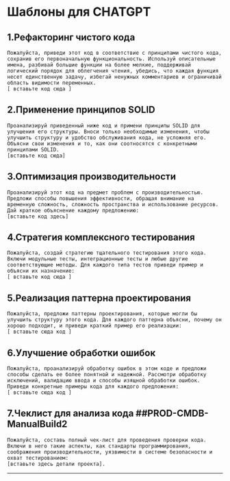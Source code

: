 # Шаблоны для CHATGPT 

## 1.Рефакторинг чистого кода

```
Пожалуйста, приведи этот код в соответствие с принципами чистого кода, сохранив его первоначальную функциональность. Используй описательные имена, разбивай большие функции на более мелкие, поддерживай логический порядок для облегчения чтения, убедись, что каждая функция несет единственную задачу, избегай ненужных комментариев и ограничивай область видимости переменных.
[ вставьте код сюда ]

```

## 2.Применение принципов SOLID

```
Проанализируй приведенный ниже код и примени принципы SOLID для улучшения его структуры. Вноси только необходимые изменения, чтобы улучшить структуру и удобство обслуживания кода, не усложняя его. Объясни свои изменения и то, как они соотносятся с конкретными принципами SOLID. 
[вставьте код сюда]
```

## 3.Оптимизация производительности

```
Проанализируй этот код на предмет проблем с производительностью. Предложи способы повышения эффективности, обращая внимание на временную сложность, сложность пространства и использование ресурсов. Дай краткое объяснение каждому предложению: 
[вставьте код здесь]
```

## 4.Стратегия комплексного тестирования

```
Пожалуйста, создай стратегию тщательного тестирования этого кода. Включи модульные тесты, интеграционные тесты и любые другие соответствующие методы. Для каждого типа тестов приведи пример и объясни их назначение: 
[ вставьте код сюда ]
```

## 5.Реализация паттерна проектирования

```
Пожалуйста, предложи паттерны проектирования, которые могли бы улучшить структуру этого кода. Для каждого паттерна объясни, почему он хорошо подходит, и приведи краткий пример его реализации: 
[ вставьте сюда код ]
```
## 6.Улучшение обработки ошибок

```
Пожалуйста, проанализируй обработку ошибок в этом коде и предложи способы сделать ее более понятной и надежной. Рассмотри обработку исключений, валидацию ввода и способы изящной обработки ошибок. Приведи конкретные примеры кода для каждого предложения: 
[ вставьте сюда код ]
```

## 7.Чеклист для анализа кода ##PROD-CMDB-ManualBuild2

```
Пожалуйста, составь полный чек-лист для проведения проверки кода. Включи в него такие аспекты, как стандарты программирования, соображения производительности, уязвимости в системе безопасности и охват тестированием: 
[вставьте здесь детали проекта].
```

---

